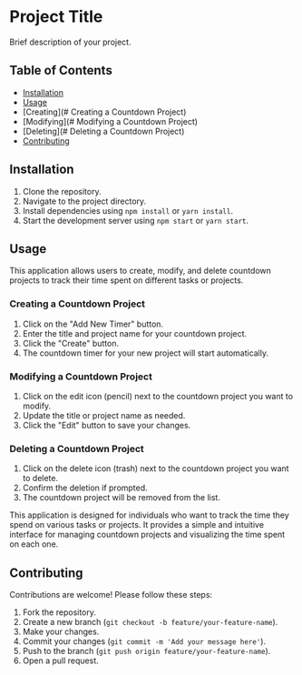 # Project Title

Brief description of your project.

## Table of Contents

- [Installation](#installation)
- [Usage](#usage)
- [Creating](# Creating a Countdown Project)
- [Modifying](# Modifying a Countdown Project)
- [Deleting](# Deleting a Countdown Project)
- [Contributing](#contributing)

## Installation

1. Clone the repository.
2. Navigate to the project directory.
3. Install dependencies using `npm install` or `yarn install`.
4. Start the development server using `npm start` or `yarn start`.

## Usage

This application allows users to create, modify, and delete countdown projects to track their time spent on different tasks or projects.

### Creating a Countdown Project

1. Click on the "Add New Timer" button.
2. Enter the title and project name for your countdown project.
3. Click the "Create" button.
4. The countdown timer for your new project will start automatically.

### Modifying a Countdown Project

1. Click on the edit icon (pencil) next to the countdown project you want to modify.
2. Update the title or project name as needed.
3. Click the "Edit" button to save your changes.

### Deleting a Countdown Project

1. Click on the delete icon (trash) next to the countdown project you want to delete.
2. Confirm the deletion if prompted.
3. The countdown project will be removed from the list.

This application is designed for individuals who want to track the time they spend on various tasks or projects. It provides a simple and intuitive interface for managing countdown projects and visualizing the time spent on each one.

## Contributing

Contributions are welcome! Please follow these steps:

1. Fork the repository.
2. Create a new branch (`git checkout -b feature/your-feature-name`).
3. Make your changes.
4. Commit your changes (`git commit -m 'Add your message here'`).
5. Push to the branch (`git push origin feature/your-feature-name`).
6. Open a pull request.
